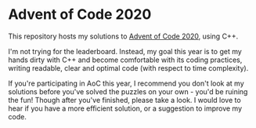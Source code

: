 # Advent of Code 2020

This repository hosts my solutions to [Advent of Code 2020](https://adventofcode.com/2020), using C++.

I'm not trying for the leaderboard. Instead, my goal this year is to get my hands dirty with C++ and become comfortable with its coding practices, writing readable, clear and optimal code (with respect to time complexity).

If you're participating in AoC this year, I recommend you don't look at my solutions before you've solved the puzzles on your own - you'd be ruining the fun! Though after you've finished, please take a look. I would love to hear if you have a more efficient solution, or a suggestion to improve my code.
